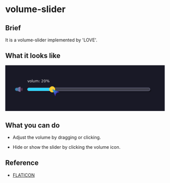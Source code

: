 # volume-slider

## Brief

It is a volume-slider implemented by 'LOVE'.

## What it looks like

![volume slider](./slider.png)

## What you can do

- Adjust the volume by dragging or clicking.

- Hide or show the slider by clicking the volume icon.

## Reference

- [FLATICON](https://www.flaticon.com/)
